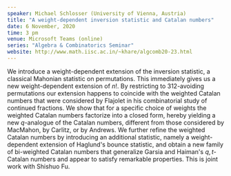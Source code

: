 ```yaml
---
speaker: Michael Schlosser (University of Vienna, Austria)
title: "A weight-dependent inversion statistic and Catalan numbers"
date: 6 November, 2020
time: 3 pm
venue: Microsoft Teams (online)
series: "Algebra & Combinatorics Seminar"
website: http://www.math.iisc.ac.in/~khare/algcomb20-23.html
---
```


We introduce a weight-dependent extension of the inversion statistic,
a classical Mahonian statistic on permutations.
This immediately gives us a new weight-dependent extension of $n!$.
By restricting to $312$-avoiding permutations our extension happens
to coincide with the weighted Catalan numbers that were considered
by Flajolet in his combinatorial study of continued fractions.
We show that for a specific choice of weights the weighted
Catalan numbers factorize into a closed form, hereby yielding a new
$q$-analogue of the Catalan numbers, different from
those considered by MacMahon, by Carlitz, or by Andrews.
We further refine the weighted Catalan numbers by introducing
an additional statistic, namely a weight-dependent extension of
Haglund's bounce statistic, and obtain a new family of bi-weighted
Catalan numbers that generalize Garsia and Haiman's $q,t$-Catalan
numbers and appear to satisfy remarkable properties.
This is joint work with Shishuo Fu.
